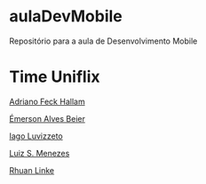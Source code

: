 # aulaDevMobile
Repositório para a aula de Desenvolvimento Mobile

# Time Uniflix
<a href="https://github.com/AdrianoFeckHallam"><p>Adriano Feck Hallam</p></a>
<a href="https://github.com/EAbeier"><p>Émerson Alves Beier</p></a>
<a href="https://github.com/iagoluvizetto"><p>Iago Luvizzeto</p></a>
<a href="https://github.com/luizmFilho"><p>Luiz S. Menezes</p></a>
<a href="https://github.com/rhuanlinke"><p>Rhuan Linke</p></a>


